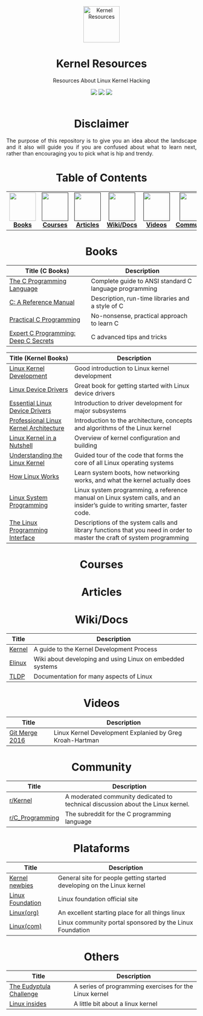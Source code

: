 <div align="center">
    <a href="https://github.com/ezvrtgs/resources">
    <img src="https://uxwing.com/wp-content/themes/uxwing/download/10-brands-and-social-media/linux.png" alt="Kernel Resources" width="96" height="96">
    </a>
    <h1>Kernel Resources</h1>
    <p>Resources About Linux Kernel Hacking</p>
    <img src="https://img.shields.io/badge/NULL-NULL-000000?style=for-the-badge&logo=&logoColor=white"/>
    <img src="https://img.shields.io/badge/Resources-2022-000000?style=for-the-badge&logo=&logoColor=white"/> 
    <img src="https://img.shields.io/badge/NULL-NULL-000000?style=for-the-badge&logo=&logoColor=white"/>  
    <br><br>
    </p>
</div>
<div align="center">
        <h1>Disclaimer</h1>
</div>
<p align="justify">The purpose of this repository is to give you an idea about the landscape and it also will guide you if you are confused about what to learn next, rather than encouraging you to pick what is hip and trendy.</p>
    
<div align="center">    
    <h1>Table of Contents</h1>
<table>
  <tr>
      <td align="center"><a href="https://github.com/ezvrtgs/resources#books"><img src="https://cdn2.iconfinder.com/data/icons/education-378/96/Book-512.png" width="70px;" height="75px;" alt=""><br><b>Books</b></a></td>
      <td align="center"><a href=""><img src="https://image.flaticon.com/icons/png/512/42/42972.png" width="70px;" height="75px;" alt=""><br><b>Courses</b></a></td>
      <td align="center"><a href=""><img src="https://upload.wikimedia.org/wikipedia/commons/thumb/a/a3/OOjs_UI_icon_articles-ltr.svg/1024px-OOjs_UI_icon_articles-ltr.svg.png" width="70px;" height="75px;" alt=""><br><b>Articles</b></a></td>
            <td align="center"><a href=""><img src="https://cdn-icons-png.flaticon.com/512/2991/2991106.png" width="70px;" height="75px;" alt=""><br><b>Wiki/Docs</b></a></td>
      <td align="center"><a href=""><img src="https://cdn-icons-png.flaticon.com/512/152/152810.png" width="70px;" height="75px;" alt=""><br><b>Videos</b></a></td>
      <td align="center"><a href=""><img src="https://cdn-icons-png.flaticon.com/512/1384/1384019.png" width="70px;" height="75px;" alt=""><br><b>Community</b></a></td>
      <td align="center"><a href=""><img src="https://encrypted-tbn0.gstatic.com/images?q=tbn:ANd9GcQqgVvmCmKP-iLNIBdSKqa_w50er81_DrqL9l1H2z7uZ-YOuHK2oWmzt6Zxun_qTyWOVg4&usqp=CAU" width="70px;" height="75px;" alt=""><br><b>Platforms</b></a></td>
      <td align="center"><a href=""><img src="https://uxwing.com/wp-content/themes/uxwing/download/31-location-travel-map/flag.png" width="70px;" height="75px;" alt=""><br><b>Others</b></a></td>
  </tr>
</div>
</table>

<div align="center">
        <h1>Books</h1>
</div>

| Title (C Books)               | Description                                                        |
| -------------------------------------------------------------------------------------------------------- | ------------------------------------------------------------------ |
| [The C Programming Language](https://www.amazon.com/-/es/Brian-W-Kernighan/dp/0131103628)  | Complete guide to ANSI standard C language programming |
| [C: A Reference Manual](https://www.amazon.com/-/es/Samuel-Harbison/dp/013089592X)    | Description, run-time libraries and a style of C        |
| [Practical C Programming](https://www.amazon.com/-/es/Steve-Oualline/dp/1565923065) | No-nonsense, practical approach to learn C       |
| [Expert C Programming: Deep C Secrets ](https://www.amazon.com/-/es/Peter-van-Linden/dp/0131774298)  | C advanced tips and tricks |

| Title (Kernel Books)               | Description                                                        |
| -------------------------------------------------------------------------------------------------------- | ------------------------------------------------------------------ |
| [Linux Kernel Development](https://www.amazon.com/Linux-Kernel-Development-Robert-Love/dp/0672329468)  | Good introduction to Linux kernel development                   |
| [Linux Device Drivers](https://www.amazon.com/-/es/Jonathan-Corbet/dp/0596005903)    | Great book for getting started with Linux device drivers        |
| [Essential Linux Device Drivers](https://www.amazon.com/Essential-Device-Drivers-Sreekrishnan-Venkateswaran/dp/0132396556) | Introduction to driver development for major subsystems         |
| [Professional Linux Kernel Architecture ](https://www.amazon.com/-/es/Wolfgang-Mauerer/dp/0470343435)  | Introduction to the architecture, concepts and algorithms of the Linux kernel |
| [Linux Kernel in a Nutshell](https://www.amazon.com/Linux-Kernel-Nutshell-Desktop-Reference/dp/0596100795) | Overview of kernel configuration and building    |
| [Understanding the Linux Kernel](https://www.amazon.com/-/es/Daniel-P-Bovet/dp/8184040830)  | Guided tour of the code that forms the core of all Linux operating systems |
| [How Linux Works](https://www.amazon.com/-/es/Brian-Ward/dp/1593275676)  | Learn system boots, how networking works, and what the kernel actually does |
| [Linux System Programming](https://www.amazon.com/-/es/Robert-Love/dp/1449339530)  |  Linux system programming, a reference manual on Linux system calls, and an insider’s guide to writing smarter, faster code. |
| [The Linux Programming Interface](https://www.amazon.com/-/es/Michael-Kerrisk/dp/1593272200)  |  Descriptions of the system calls and library functions that you need in order to master the craft of system programming |

<div align="center">
        <h1>Courses</h1>
</div>
<div align="center">
        <h1>Articles</h1>
</div>
<div align="center">
        <h1>Wiki/Docs</h1>
</div>

| Title                               | Description                                                        |
| -------------------------------------------------------------------------------------------------------- | ------------------------------------------------------------------ |
| [Kernel](https://www.kernel.org/doc/html/latest/process/development-process.html)  | A guide to the Kernel Development Process           |
| [Elinux](https://elinux.org/Main_Page)    | Wiki about developing and using Linux on embedded systems   |
| [TLDP](https://tldp.org/) | Documentation for many aspects of Linux |

<div align="center">
        <h1>Videos</h1>
</div>

| Title                               | Description                                                        |
| -------------------------------------------------------------------------------------------------------- | ------------------------------------------------------------------ |
| [Git Merge 2016](https://www.youtube.com/watch?v=vyenmLqJQjs)  | Linux Kernel Development Explanied by Greg Kroah-Hartman |


<div align="center">
        <h1>Community</h1>
</div>

| Title                               | Description                                                        |
| -------------------------------------------------------------------------------------------------------- | ------------------------------------------------------------------ |
| [r/Kernel](https://www.reddit.com/r/kernel/)  | A moderated community dedicated to technical discussion about the Linux kernel.                  |
| [r/C_Programming](https://www.reddit.com/r/C_Programming/)    | The subreddit for the C programming language   |

<div align="center">
        <h1>Plataforms</h1>
</div>

| Title                               | Description                                                        |
| -------------------------------------------------------------------------------------------------------- | ------------------------------------------------------------------ |
| [Kernel newbies](https://kernelnewbies.org/)           | General site for people getting started developing on the Linux kernel |
| [Linux Foundation ](https://www.linuxfoundation.org/)  | Linux foundation official site                                         |
| [Linux(org)](https://www.linux.org/)                   |  An excellent starting place for all things linux                      | 
| [Linux(com)](https://www.linux.com/)                   |  Linux community portal sponsored by the Linux Foundation              |

<div align="center">
        <h1>Others</h1>
</div>

| Title                               | Description                                                        |
| -------------------------------------------------------------------------------------------------------- | ------------------------------------------------------------------ |
| [The Eudyptula Challenge](http://eudyptula-challenge.org/)        | A series of programming exercises for the Linux kernel |
| [Linux insides](https://0xax.gitbooks.io/linux-insides/content/)  |  A little bit about a linux kernel               |

